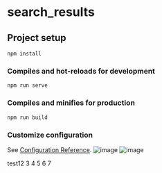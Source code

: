 # search_results

## Project setup
```
npm install
```

### Compiles and hot-reloads for development
```
npm run serve
```

### Compiles and minifies for production
```
npm run build
```

### Customize configuration
See [Configuration Reference](https://cli.vuejs.org/config/).
![image](https://user-images.githubusercontent.com/65922544/185611389-088d408a-394a-4e72-a5eb-81aaaf65d721.png)
![image](https://user-images.githubusercontent.com/65922544/185611693-915040fc-aec5-40eb-82e2-3b59330acf31.png)

test12
3
4
5
6
7
